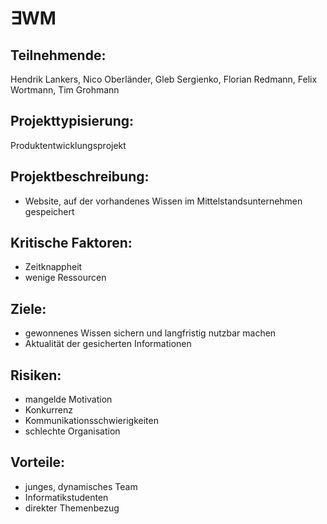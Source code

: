 # ∃WM

## Teilnehmende:
Hendrik Lankers, Nico Oberländer, Gleb Sergienko, Florian Redmann, Felix Wortmann, Tim Grohmann

## Projekttypisierung:
Produktentwicklungsprojekt

## Projektbeschreibung:
- Website, auf der vorhandenes Wissen im Mittelstandsunternehmen gespeichert

## Kritische Faktoren:
- Zeitknappheit
- wenige Ressourcen

## Ziele:
- gewonnenes Wissen sichern und langfristig nutzbar machen
- Aktualität der gesicherten Informationen

## Risiken:
- mangelde Motivation
- Konkurrenz
- Kommunikationsschwierigkeiten
- schlechte Organisation

## Vorteile:
- junges, dynamisches Team
- Informatikstudenten
- direkter Themenbezug
